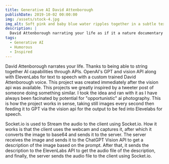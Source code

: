 ```yaml
---
title: Generative AI David Attenborough
publishDate: 2019-10-02 00:00:00
img: /assets/stock-4.jpg
img_alt: Soft pink and baby blue water ripples together in a subtle texture.
description: |
  David Attenborough narrating your life as if it a nature documentary
tags:
  - Generative AI
  - Humorous
  - Inspired
---
```


David Attenborough narrates your life. Thanks to being able to string together AI capabilities through APIs. OpenAI's GPT and vision API along with ElevenLabs for text to speech with a custom trained David Attenborough voice. This project was created immediately after the vision api was available. This projects we greatly inspired by a tweeter post of someone doing something similar. I took the idea and ran with it as I have always been facinated by potential for "opportunistic" ai photography. This is how the project works in sense, taking still images every second then feeding it to GPT via the vision api for the output to be fed into Elevelabs for speech.

Socket.io is used to Stream the audio to the client using Socket.io. How it works is that the client uses the webcam and captures it, after which it converts the image to base64 and sends it to the server. The server receives the image and sends it to the ChatGPT Vision API to get a description of the image based on the prompt. After that, it sends the description to the ElevenLabs API to get the audio file of the description, and finally, the server sends the audio file to the client using Socket.io.
